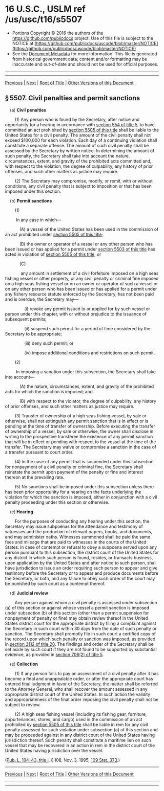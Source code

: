 ---
---

# 16 U.S.C., USLM ref /us/usc/t16/s5507

* Portions Copyright © 2016 the authors of the https://github.com/publicdocs project.
  Use of this file is subject to the NOTICE at [https://github.com/publicdocs/uscode/blob/master/NOTICE](https://github.com/publicdocs/uscode/blob/master/NOTICE)
* See the [Document Metadata](././../../../..//README.md) for more information.
  This file is generated from historical government data; content and/or formatting may be inaccurate and out-of-date and should not be used for official purposes.

----------
----------

[Previous](./../../../..//us/usc/t16/ch75/m__us_usc_t16_s5506.md) | [Next](./../../../..//us/usc/t16/ch75/m__us_usc_t16_s5508.md) | [Root of Title](./../../../../) | [Other Versions of this Document](https://publicdocs.github.io/go/links?ns=uslm&ref=%2Fus%2Fusc%2Ft16%2Fs5507)

## § 5507. Civil penalties and permit sanctions

    (a) __Civil penalties__ 

        (1) Any person who is found by the Secretary, after notice and opportunity for a hearing in accordance with [section 554 of title 5][/us/usc/t5/s554], to have committed an act prohibited by [section 5505 of this title][/us/usc/t16/s5505] shall be liable to the United States for a civil penalty. The amount of the civil penalty shall not exceed $100,000 for each violation. Each day of a continuing violation shall constitute a separate offense. The amount of such civil penalty shall be assessed by the Secretary by written notice. In determining the amount of such penalty, the Secretary shall take into account the nature, circumstances, extent, and gravity of the prohibited acts committed and, with respect to the violation, the degree of culpability, any history of prior offenses, and such other matters as justice may require.

        (2) The Secretary may compromise, modify, or remit, with or without conditions, any civil penalty that is subject to imposition or that has been imposed under this section.

    (b) __Permit sanctions__ 

        (1)

         In any case in which—

            (A) a vessel of the United States has been used in the commission of an act prohibited under [section 5505 of this title][/us/usc/t16/s5505];

            (B) the owner or operator of a vessel or any other person who has been issued or has applied for a permit under [section 5503 of this title][/us/usc/t16/s5503] has acted in violation of [section 5505 of this title][/us/usc/t16/s5505]; or

            (C)

             any amount in settlement of a civil forfeiture imposed on a high seas fishing vessel or other property, or any civil penalty or criminal fine imposed on a high seas fishing vessel or on an owner or operator of such a vessel or on any other person who has been issued or has applied for a permit under any fishery resource statute enforced by the Secretary, has not been paid and is overdue, the Secretary may—

                (i) revoke any permit issued to or applied for by such vessel or person under this chapter, with or without prejudice to the issuance of subsequent permits;

                (ii) suspend such permit for a period of time considered by the Secretary to be appropriate;

                (iii) deny such permit; or

                (iv) impose additional conditions and restrictions on such permit.

        (2)

         In imposing a sanction under this subsection, the Secretary shall take into account—

            (A) the nature, circumstances, extent, and gravity of the prohibited acts for which the sanction is imposed; and

            (B) with respect to the violator, the degree of culpability, any history of prior offenses, and such other matters as justice may require.

        (3) Transfer of ownership of a high seas fishing vessel, by sale or otherwise, shall not extinguish any permit sanction that is in effect or is pending at the time of transfer of ownership. Before executing the transfer of ownership of a vessel, by sale or otherwise, the owner shall disclose in writing to the prospective transferee the existence of any permit sanction that will be in effect or pending with respect to the vessel at the time of the transfer. The Secretary may waive or compromise a sanction in the case of a transfer pursuant to court order.

        (4) In the case of any permit that is suspended under this subsection for nonpayment of a civil penalty or criminal fine, the Secretary shall reinstate the permit upon payment of the penalty or fine and interest thereon at the prevailing rate.

        (5) No sanctions shall be imposed under this subsection unless there has been prior opportunity for a hearing on the facts underlying the violation for which the sanction is imposed, either in conjunction with a civil penalty proceeding under this section or otherwise.

    (c) __Hearing__ 

        For the purposes of conducting any hearing under this section, the Secretary may issue subpoenas for the attendance and testimony of witnesses and the production of relevant papers, books, and documents, and may administer oaths. Witnesses summoned shall be paid the same fees and mileage that are paid to witnesses in the courts of the United States. In case of contempt or refusal to obey a subpoena served upon any person pursuant to this subsection, the district court of the United States for any district in which such person is found, resides, or transacts business, upon application by the United States and after notice to such person, shall have jurisdiction to issue an order requiring such person to appear and give testimony before the Secretary or to appear and produce documents before the Secretary, or both, and any failure to obey such order of the court may be punished by such court as a contempt thereof.

    (d) __Judicial review__ 

        Any person against whom a civil penalty is assessed under subsection (a) of this section or against whose vessel a permit sanction is imposed under subsection (b) of this section (other than a permit suspension for nonpayment of penalty or fine) may obtain review thereof in the United States district court for the appropriate district by filing a complaint against the Secretary in such court within 30 days from the date of such penalty or sanction. The Secretary shall promptly file in such court a certified copy of the record upon which such penalty or sanction was imposed, as provided in [section 2112 of title 28][/us/usc/t28/s2112]. The findings and order of the Secretary shall be set aside by such court if they are not found to be supported by substantial evidence, as provided in [section 706(2) of title 5][/us/usc/t5/s706/2].

    (e) __Collection__ 

        (1) If any person fails to pay an assessment of a civil penalty after it has become a final and unappealable order, or after the appropriate court has entered final judgment in favor of the Secretary, the matter shall be referred to the Attorney General, who shall recover the amount assessed in any appropriate district court of the United States. In such action the validity and appropriateness of the final order imposing the civil penalty shall not be subject to review.

        (2) A high seas fishing vessel (including its fishing gear, furniture, appurtenances, stores, and cargo) used in the commission of an act prohibited by [section 5505 of this title][/us/usc/t16/s5505] shall be liable in rem for any civil penalty assessed for such violation under subsection (a) of this section and may be proceeded against in any district court of the United States having jurisdiction thereof. Such penalty shall constitute a maritime lien on such vessel that may be recovered in an action in rem in the district court of the United States having jurisdiction over the vessel.

([Pub. L. 104–43, title I][/us/pl/104/43/tI], § 108, Nov. 3, 1995, [109 Stat. 373][/us/stat/109/373].)

----------

[Previous](./../../../..//us/usc/t16/ch75/m__us_usc_t16_s5506.md) | [Next](./../../../..//us/usc/t16/ch75/m__us_usc_t16_s5508.md) | [Root of Title](./../../../../) | [Other Versions of this Document](https://publicdocs.github.io/go/links?ns=uslm&ref=%2Fus%2Fusc%2Ft16%2Fs5507)

----------
----------

[/us/usc/t5/s554]: https://publicdocs.github.io/go/links?ns=uslm&ref=%2Fus%2Fusc%2Ft5%2Fs554
[/us/usc/t16/s5505]: https://publicdocs.github.io/go/links?ns=uslm&ref=%2Fus%2Fusc%2Ft16%2Fs5505
[/us/usc/t16/s5505]: https://publicdocs.github.io/go/links?ns=uslm&ref=%2Fus%2Fusc%2Ft16%2Fs5505
[/us/usc/t16/s5503]: https://publicdocs.github.io/go/links?ns=uslm&ref=%2Fus%2Fusc%2Ft16%2Fs5503
[/us/usc/t16/s5505]: https://publicdocs.github.io/go/links?ns=uslm&ref=%2Fus%2Fusc%2Ft16%2Fs5505
[/us/usc/t28/s2112]: https://publicdocs.github.io/go/links?ns=uslm&ref=%2Fus%2Fusc%2Ft28%2Fs2112
[/us/usc/t5/s706/2]: https://publicdocs.github.io/go/links?ns=uslm&ref=%2Fus%2Fusc%2Ft5%2Fs706%2F2
[/us/usc/t16/s5505]: https://publicdocs.github.io/go/links?ns=uslm&ref=%2Fus%2Fusc%2Ft16%2Fs5505
[/us/pl/104/43/tI]: https://publicdocs.github.io/go/links?ns=uslm&ref=%2Fus%2Fpl%2F104%2F43%2FtI
[/us/stat/109/373]: https://publicdocs.github.io/go/links?ns=uslm&ref=%2Fus%2Fstat%2F109%2F373


